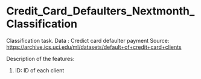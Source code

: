 # Credit_Card_Defaulters_Nextmonth_Classification

Classification task.
Data : Credict card defaulter payment
Source: https://archive.ics.uci.edu/ml/datasets/default+of+credit+card+clients

Description of the features:
1. ID: ID of each client


